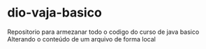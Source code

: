# dio-vaja-basico
Repositorio para armezanar todo o codigo do curso de java basico
Alterando o conteúdo de um arquivo de forma local